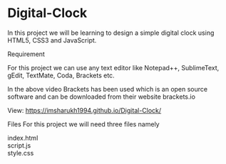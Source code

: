 # Digital-Clock

<p>In this project we will be learning to design a simple digital clock using HTML5, CSS3 and JavaScript.</p>
  
 
Requirement

For this project we can use any text editor like Notepad++, SublimeText, gEdit, TextMate, Coda, Brackets etc.

In the above video Brackets has been used which is an open source software and can be downloaded from their website brackets.io

View:  https://imsharukh1994.github.io/Digital-Clock/

Files
For this project we will need three files namely

index.html<br>
script.js<br>
style.css

